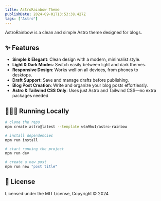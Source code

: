 ```yaml
---
title: AstroRainbow Theme
publishDate: 2024-09-01T13:53:38.427Z
tags: ["Astro"]
---
```


AstroRainbow is a clean and simple Astro theme designed for blogs.

## ✨ Features

- **Simple & Elegant**: Clean design with a modern, minimalist style.
- **Light & Dark Modes**: Switch easily between light and dark themes.
- **Responsive Design**: Works well on all devices, from phones to desktops.
- **Draft Support**: Save and manage drafts before publishing.
- **Blog Post Creation**: Write and organize your blog posts effortlessly.
- **Astro & Tailwind CSS Only**: Uses just Astro and Tailwind CSS—no extra packages needed.

## 👨🏻‍💻 Running Locally

```bash
# clone the repo
npm create astro@latest --template w4n9hu1/astro-rainbow

# install dependencies
npm run install

# start running the project
npm run dev

# create a new post
npm run new "post title"   
```

## 📜 License

Licensed under the MIT License, Copyright © 2024